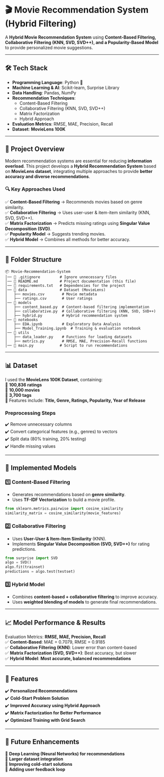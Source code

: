 # 🎬 **Movie Recommendation System (Hybrid Filtering)**  
A **Hybrid Movie Recommendation System** using **Content-Based Filtering, Collaborative Filtering (KNN, SVD, SVD++), and a Popularity-Based Model** to provide personalized movie suggestions.  

---

## **🛠️ Tech Stack**
- **Programming Language**: Python 🐍  
- **Machine Learning & AI**: Scikit-learn, Surprise Library  
- **Data Handling**: Pandas, NumPy  
- **Recommendation Techniques**:  
  - Content-Based Filtering  
  - Collaborative Filtering (KNN, SVD, SVD++)  
  - Matrix Factorization  
  - Hybrid Approach  
- **Evaluation Metrics**: RMSE, MAE, Precision, Recall  
- **Dataset**: **MovieLens 100K**  

---

## **📜 Project Overview**
Modern recommendation systems are essential for reducing **information overload**. This project develops a **Hybrid Recommendation System** based on **MovieLens dataset**, integrating multiple approaches to provide **better accuracy and diverse recommendations**.  

### 🔍 **Key Approaches Used**  
✅ **Content-Based Filtering** → Recommends movies based on genre similarity.  
✅ **Collaborative Filtering** → Uses user-user & item-item similarity (KNN, SVD, SVD++).  
✅ **Matrix Factorization** → Predicts missing ratings using **Singular Value Decomposition (SVD)**.  
✅ **Popularity Model** → Suggests trending movies.  
✅ **Hybrid Model** → Combines all methods for better accuracy.  

---

## **📂 Folder Structure**
```
📦 Movie-Recommendation-System
│── 📜 .gitignore         # Ignore unnecessary files
│── 📜 README.md          # Project documentation (this file)
│── 📜 requirements.txt   # Dependencies for the project
│── 📂 data               # Dataset (MovieLens)
│   ├── movies.csv        # Movie metadata
│   ├── ratings.csv       # User ratings
│── 📂 models
│   ├── content_based.py  # Content-based filtering implementation
│   ├── collaborative.py  # Collaborative filtering (KNN, SVD, SVD++)
│   ├── hybrid.py         # Hybrid recommendation system
│── 📂 notebooks
│   ├── EDA.ipynb         # Exploratory Data Analysis
│   ├── Model_Training.ipynb  # Training & evaluation notebook
│── 📂 utils
│   ├── data_loader.py    # Functions for loading datasets
│   ├── metrics.py        # RMSE, MAE, Precision-Recall functions
│── 📜 main.py            # Script to run recommendations
```

---

## **📊 Dataset**
I used the **MovieLens 100K Dataset**, containing:  
📌 **100,836 ratings**  
📌 **10,000 movies**  
📌 **3,700 tags**  
📌 Features include: **Title, Genre, Ratings, Popularity, Year of Release**  

### **Preprocessing Steps**  
✔️ Remove unnecessary columns  
✔️ Convert categorical features (e.g., genres) to vectors  
✔️ Split data (80% training, 20% testing)  
✔️ Handle missing values  

---

## **🤖 Implemented Models**
### 1️⃣ **Content-Based Filtering**
- Generates recommendations based on **genre similarity**.  
- Uses **TF-IDF Vectorization** to build a movie profile.  

```python
from sklearn.metrics.pairwise import cosine_similarity
similarity_matrix = cosine_similarity(movie_features)
```

### 2️⃣ **Collaborative Filtering**
- Uses **User-User & Item-Item Similarity** (KNN).  
- Implements **Singular Value Decomposition (SVD, SVD++)** for rating predictions.  

```python
from surprise import SVD
algo = SVD()
algo.fit(trainset)
predictions = algo.test(testset)
```

### 3️⃣ **Hybrid Model**
- Combines **content-based + collaborative filtering** to improve accuracy.  
- Uses **weighted blending of models** to generate final recommendations.  

---

## **📈 Model Performance & Results**
Evaluation Metrics: **RMSE, MAE, Precision, Recall**  
✅ **Content-Based**: MAE = 0.7079, RMSE = 0.9185  
✅ **Collaborative Filtering (KNN)**: Lower error than content-based  
✅ **Matrix Factorization (SVD, SVD++)**: Best accuracy, but slower  
✅ **Hybrid Model**: **Most accurate, balanced recommendations**  

---

## **🎯 Features**
✔️ **Personalized Recommendations**  
✔️ **Cold-Start Problem Solution**  
✔️ **Improved Accuracy using Hybrid Approach**  
✔️ **Matrix Factorization for Better Performance**  
✔️ **Optimized Training with Grid Search**  

---

## **📌 Future Enhancements**
🚀 **Deep Learning (Neural Networks) for recommendations**  
🚀 **Larger dataset integration**  
🚀 **Improving cold-start solutions**  
🚀 **Adding user feedback loop**  
